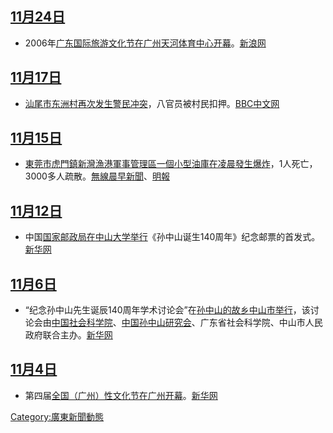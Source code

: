 ## [11月24日](../Page/11月24日.md "wikilink")

  - 2006年[广东国际旅游文化节在广州](../Page/广东国际旅游文化节.md "wikilink")[天河体育中心开幕](../Page/天河体育中心.md "wikilink")。[新浪网](https://archive.is/20130101155801/http://gd.sina.com.cn/life/news/2006-11-25/2994243.html)

## [11月17日](../Page/11月17日.md "wikilink")

  - [汕尾市](../Page/汕尾市.md "wikilink")[东洲村再次发生警民冲突](../Page/东洲街道.md "wikilink")，八官员被村民扣押。[BBC中文网](http://news.bbc.co.uk/chinese/simp/hi/newsid_6150000/newsid_6159400/6159476.stm)

## [11月15日](../Page/11月15日.md "wikilink")

  - [東莞市](../Page/東莞市.md "wikilink")[虎門鎮](../Page/虎門鎮.md "wikilink")[新灣漁港軍事管理區一個小型油庫在凌晨發生爆炸](../Page/新灣漁港.md "wikilink")，1人死亡，3000多人疏散。[無線晨早新聞](http://news.tvb.com/morning/2006/1115/index.html)、[明報](https://web.archive.org/web/20061201102036/http://hk.news.yahoo.com/061114/12/1werv.html)

## [11月12日](../Page/11月12日.md "wikilink")

  - 中国[国家邮政局在](../Page/中国邮政.md "wikilink")[中山大学举行](../Page/中山大学.md "wikilink")《孙中山诞生140周年》纪念邮票的首发式。[新华网](https://web.archive.org/web/20070121183200/http://gd.xinhuanet.com/newscenter/2006-11/13/content_8494573.htm)

## [11月6日](../Page/11月6日.md "wikilink")

  - “纪念孙中山先生诞辰140周年学术讨论会”在[孙中山的故乡](../Page/孙中山.md "wikilink")[中山市举行](../Page/中山市.md "wikilink")，该讨论会由[中国社会科学院](../Page/中国社会科学院.md "wikilink")、[中国孙中山研究会](../Page/中国孙中山研究会.md "wikilink")、广东省社会科学院、中山市人民政府联合主办。[新华网](https://web.archive.org/web/20160304205819/http://www.gd.xinhuanet.com/newscenter/2006-11/07/content_8446903.htm)

## [11月4日](../Page/11月4日.md "wikilink")

  - 第四届[全国（广州）性文化节在](../Page/全国（广州）性文化节.md "wikilink")[广州开幕](../Page/广州.md "wikilink")。[新华网](https://web.archive.org/web/20070102123315/http://gd.xinhuanet.com/newscenter/2006-11/05/content_8433993.htm)

[Category:廣東新聞動態](https://zh.wikipedia.org/wiki/Category:廣東新聞動態 "wikilink")